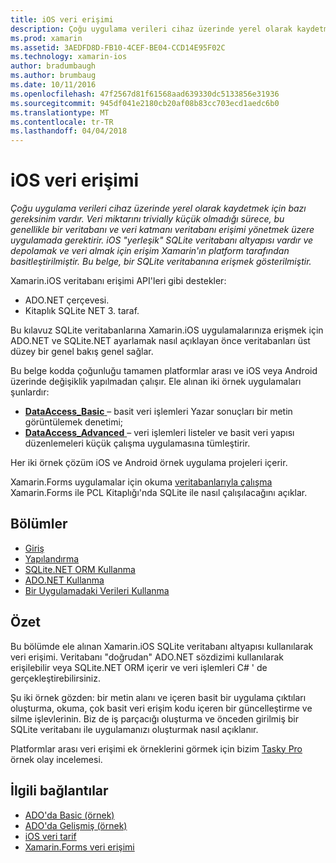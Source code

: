 ```yaml
---
title: iOS veri erişimi
description: Çoğu uygulama verileri cihaz üzerinde yerel olarak kaydetmek için bazı gereksinim vardır. Veri miktarını trivially küçük olmadığı sürece, bu genellikle bir veritabanı ve veri katmanı veritabanı erişimi yönetmek üzere uygulamada gerektirir. iOS "yerleşik" SQLite veritabanı altyapısı vardır ve depolamak ve veri almak için erişim Xamarin'ın platform tarafından basitleştirilmiştir. Bu belge, bir SQLite veritabanına erişmek gösterilmiştir.
ms.prod: xamarin
ms.assetid: 3AEDFD8D-FB10-4CEF-BE04-CCD14E95F02C
ms.technology: xamarin-ios
author: bradumbaugh
ms.author: brumbaug
ms.date: 10/11/2016
ms.openlocfilehash: 47f2567d81f61568aad639330dc5133856e31936
ms.sourcegitcommit: 945df041e2180cb20af08b83cc703ecd1aedc6b0
ms.translationtype: MT
ms.contentlocale: tr-TR
ms.lasthandoff: 04/04/2018
---
```

# <a name="ios-data-access"></a>iOS veri erişimi

_Çoğu uygulama verileri cihaz üzerinde yerel olarak kaydetmek için bazı gereksinim vardır. Veri miktarını trivially küçük olmadığı sürece, bu genellikle bir veritabanı ve veri katmanı veritabanı erişimi yönetmek üzere uygulamada gerektirir. iOS "yerleşik" SQLite veritabanı altyapısı vardır ve depolamak ve veri almak için erişim Xamarin'ın platform tarafından basitleştirilmiştir. Bu belge, bir SQLite veritabanına erişmek gösterilmiştir._

Xamarin.iOS veritabanı erişimi API'leri gibi destekler:

-  ADO.NET çerçevesi.
-  Kitaplık SQLite NET 3. taraf.

Bu kılavuz SQLite veritabanlarına Xamarin.iOS uygulamalarınıza erişmek için ADO.NET ve SQLite.NET ayarlamak nasıl açıklayan önce veritabanları üst düzey bir genel bakış genel sağlar. 

Bu belge kodda çoğunluğu tamamen platformlar arası ve iOS veya Android üzerinde değişiklik yapılmadan çalışır. Ele alınan iki örnek uygulamaları şunlardır:

-  [**DataAccess_Basic** ](https://github.com/xamarin/mobile-samples/tree/master/DataAccess/Basic) – basit veri işlemleri Yazar sonuçları bir metin görüntülemek denetimi;
-  [**DataAccess_Advanced** ](https://github.com/xamarin/mobile-samples/tree/master/DataAccess/Advanced) – veri işlemleri listeler ve basit veri yapısı düzenlemeleri küçük çalışma uygulamasına tümleştirir.

Her iki örnek çözüm iOS ve Android örnek uygulama projeleri içerir.

Xamarin.Forms uygulamalar için okuma [veritabanlarıyla çalışma](~/xamarin-forms/app-fundamentals/databases.md) Xamarin.Forms ile PCL Kitaplığı'nda SQLite ile nasıl çalışılacağını açıklar.

## <a name="sections"></a>Bölümler

-  [Giriş](introduction.md)
-  [Yapılandırma](configuration.md)
-  [SQLite.NET ORM Kullanma](using-sqlite-orm.md)
-  [ADO.NET Kullanma](using-adonet.md)
-  [Bir Uygulamadaki Verileri Kullanma](using-data-in-an-app.md)


## <a name="summary"></a>Özet

Bu bölümde ele alınan Xamarin.iOS SQLite veritabanı altyapısı kullanılarak veri erişimi. Veritabanı "doğrudan" ADO.NET sözdizimi kullanılarak erişilebilir veya SQLite.NET ORM içerir ve veri işlemleri C# ' de gerçekleştirebilirsiniz.

Şu iki örnek gözden: bir metin alanı ve içeren basit bir uygulama çıktıları oluşturma, okuma, çok basit veri erişim kodu içeren bir güncelleştirme ve silme işlevlerinin. Biz de iş parçacığı oluşturma ve önceden girilmiş bir SQLite veritabanı ile uygulamanızı oluşturmak nasıl açıklanır.

Platformlar arası veri erişimi ek örneklerini görmek için bizim [Tasky Pro](~/cross-platform/app-fundamentals/building-cross-platform-applications/case-study-tasky.md) örnek olay incelemesi.

## <a name="related-links"></a>İlgili bağlantılar

- [ADO'da Basic (örnek)](https://github.com/xamarin/mobile-samples/tree/master/DataAccess/Basic)
- [ADO'da Gelişmiş (örnek)](https://github.com/xamarin/mobile-samples/tree/master/DataAccess/Advanced)
- [iOS veri tarif](https://developer.xamarin.com/recipes/ios/data/sqlite/)
- [Xamarin.Forms veri erişimi](~/xamarin-forms/app-fundamentals/databases.md)
